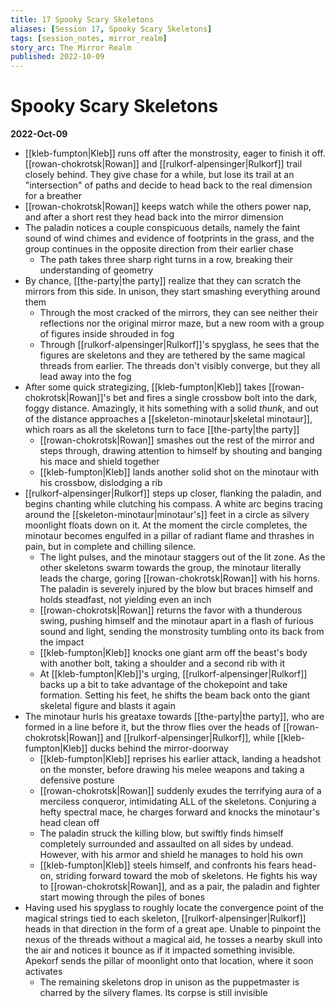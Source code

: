 ```yaml
---
title: 17 Spooky Scary Skeletons
aliases: [Session 17, Spooky Scary Skeletons]
tags: [session_notes, mirror_realm]
story_arc: The Mirror Realm
published: 2022-10-09
---
```

# Spooky Scary Skeletons
**2022-Oct-09**

- [[kleb-fumpton|Kleb]] runs off after the monstrosity, eager to finish it off. [[rowan-chokrotsk|Rowan]] and [[rulkorf-alpensinger|Rulkorf]] trail closely behind. They give chase for a while, but lose its trail at an "intersection" of paths and decide to head back to the real dimension for a breather
- [[rowan-chokrotsk|Rowan]] keeps watch while the others power nap, and after a short rest they head back into the mirror dimension
- The paladin notices a couple conspicuous details, namely the faint sound of wind chimes and evidence of footprints in the grass, and the group continues in the opposite direction from their earlier chase
	- The path takes three sharp right turns in a row, breaking their understanding of geometry
- By chance, [[the-party|the party]] realize that they can scratch the mirrors from this side. In unison, they start smashing everything around them
	- Through the most cracked of the mirrors, they can see neither their reflections nor the original mirror maze, but a new room with a group of figures inside shrouded in fog
	- Through [[rulkorf-alpensinger|Rulkorf]]'s spyglass, he sees that the figures are skeletons and they are tethered by the same magical threads from earlier. The threads don't visibly converge, but they all lead away into the fog
- After some quick strategizing, [[kleb-fumpton|Kleb]] takes [[rowan-chokrotsk|Rowan]]'s bet and fires a single crossbow bolt into the dark, foggy distance. Amazingly, it hits something with a solid *thunk*, and out of the distance approaches a [[skeleton-minotaur|skeletal minotaur]], which roars as all the skeletons turn to face [[the-party|the party]]
	- [[rowan-chokrotsk|Rowan]] smashes out the rest of the mirror and steps through, drawing attention to himself by shouting and banging his mace and shield together
	- [[kleb-fumpton|Kleb]] lands another solid shot on the minotaur with his crossbow, dislodging a rib
- [[rulkorf-alpensinger|Rulkorf]] steps up closer, flanking the paladin, and begins chanting while clutching his compass. A white arc begins tracing around the [[skeleton-minotaur|minotaur's]] feet in a circle as silvery moonlight floats down on it. At the moment the circle completes, the minotaur becomes engulfed in a pillar of radiant flame and thrashes in pain, but in complete and chilling silence.
	- The light pulses, and the minotaur staggers out of the lit zone. As the other skeletons swarm towards the group, the minotaur literally leads the charge, goring [[rowan-chokrotsk|Rowan]] with his horns. The paladin is severely injured by the blow but braces himself and holds steadfast, not yielding even an inch
	- [[rowan-chokrotsk|Rowan]] returns the favor with a thunderous swing, pushing himself and the minotaur apart in a flash of furious sound and light, sending the monstrosity tumbling onto its back from the impact
	- [[kleb-fumpton|Kleb]] knocks one giant arm off the beast's body with another bolt, taking a shoulder and a second rib with it
	- At [[kleb-fumpton|Kleb]]'s urging, [[rulkorf-alpensinger|Rulkorf]] backs up a bit to take advantage of the chokepoint and take formation. Setting his feet, he shifts the beam back onto the giant skeletal figure and blasts it again
- The minotaur hurls his greataxe towards [[the-party|the party]], who are formed in a line before it, but the throw flies over the heads of [[rowan-chokrotsk|Rowan]] and [[rulkorf-alpensinger|Rulkorf]], while [[kleb-fumpton|Kleb]] ducks behind the mirror-doorway
	- [[kleb-fumpton|Kleb]] reprises his earlier attack, landing a headshot on the monster, before drawing his melee weapons and taking a defensive posture
	- [[rowan-chokrotsk|Rowan]] suddenly exudes the terrifying aura of a merciless conqueror, intimidating ALL of the skeletons. Conjuring a hefty spectral mace, he charges forward and knocks the minotaur's head clean off
	- The paladin struck the killing blow, but swiftly finds himself completely surrounded and assaulted on all sides by undead. However, with his armor and shield he manages to hold his own
	- [[kleb-fumpton|Kleb]] steels himself, and confronts his fears head-on, striding forward toward the mob of skeletons. He fights his way to [[rowan-chokrotsk|Rowan]], and as a pair, the paladin and fighter start mowing through the piles of bones
- Having used his spyglass to roughly locate the convergence point of the magical strings tied to each skeleton, [[rulkorf-alpensinger|Rulkorf]] heads in that direction in the form of a great ape. Unable to pinpoint the nexus of the threads without a magical aid, he tosses a nearby skull into the air and notices it bounce as if it impacted something invisible. Apekorf sends the pillar of moonlight onto that location, where it soon activates
	- The remaining skeletons drop in unison as the puppetmaster is charred by the silvery flames. Its corpse is still invisible